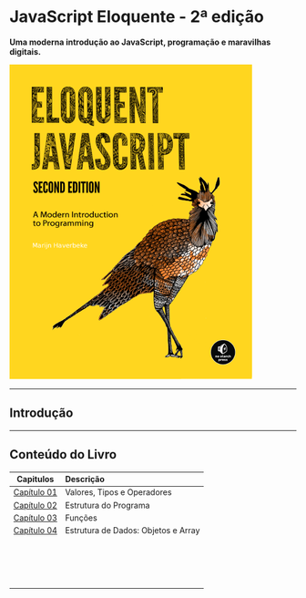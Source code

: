 # JavaScript Eloquente - 2ª edição

**Uma moderna introdução ao JavaScript, programação e maravilhas digitais.**

![JavaScript Eloquente](./.github/eloq-js.png)

---

## Introdução

---

## Conteúdo do Livro

|        Capitulos        | Descrição                           |
| :---------------------: | :---------------------------------- |
| [Capítulo 01](./cap01/) | Valores, Tipos e Operadores         |
| [Capítulo 02](./cap02/) | Estrutura do Programa               |
| [Capítulo 03](/cap03/)  | Funções                             |
| [Capítulo 04](./cap04/) | Estrutura de Dados: Objetos e Array |
|                         |                                     |
|                         |                                     |
|                         |                                     |
|                         |                                     |
|                         |                                     |
|                         |                                     |
|                         |                                     |
|                         |                                     |
|                         |                                     |
|                         |                                     |
|                         |                                     |
|                         |                                     |
|                         |                                     |
|                         |                                     |
|                         |                                     |
|                         |                                     |
|                         |                                     |
